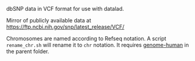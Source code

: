 dbSNP data in VCF format for use with datalad.

Mirror of publicly available data at
<https://ftp.ncbi.nih.gov/snp/latest_release/VCF/>

Chromosomes are named according to Refseq notation. A script `rename_chr.sh`
will rename it to `chr` notation. It requires
[genome-human](https://github.com/apraga/genome-human) in the parent folder.
